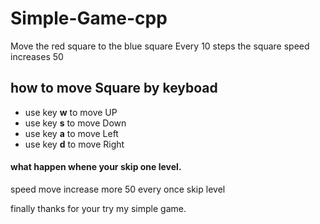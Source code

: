 # Simple-Game-cpp
Move the red square to the blue square
Every 10 steps the square speed increases 50

<h2>how to move Square by keyboad</h2>
<ul>
  <li>use key <strong>w</strong> to move UP </li>
  <li>use key <strong>s</strong> to move Down </li>
  <li>use key <strong>a</strong> to move Left </li>
  <li>use key <strong>d</strong> to move Right </li>
</ul>

#### what happen whene your skip one level.
speed move increase more 50 every once skip level

finally thanks for your try my simple game. 
